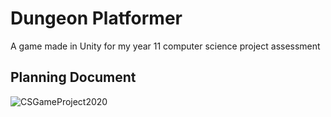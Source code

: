 # Dungeon Platformer
A game made in Unity for my year 11 computer science project assessment

## Planning Document
![CSGameProject2020](https://github.com/user-attachments/assets/4ffcb2ff-8ca6-482c-8ee9-5083450a4950)
